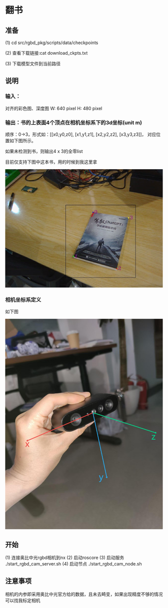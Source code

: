 # 翻书


## 准备

(1) cd src/rgbd_pkg/scripts/data/checkpoints

(2) 查看下载链接:cat download_ckpts.txt

(3) 下载模型文件到当前路径


## 说明

### 输入：

对齐的彩色图、深度图
W: 640 pixel
H: 480 pixel

### 输出：书的上表面4个顶点在相机坐标系下的3d坐标(unit m)

顺序：0->3，形式如：[[x0,y0,z0], [x1,y1,z1], [x2,y2,z2], [x3,y3,z3]]， 对应位置如下图所示。

如果未检测到书，则输出4 x 3的全零list

目前仅支持下图中这本书，用的时候到我这里拿

![image](1.jpg)
		  
### 相机坐标系定义

如下图
	  
![image](2.jpg)


## 开始
(1) 连接奥比中光rgbd相机到nx
(2) 启动roscore
(3) 启动服务
./start_rgbd_cam_server.sh
(4) 启动节点
./start_rgbd_cam_node.sh


## 注意事项

相机的内参即采用奥比中光官方给的数据，且未去畸变，如果出现精度不够的情况可以找我标定相机
